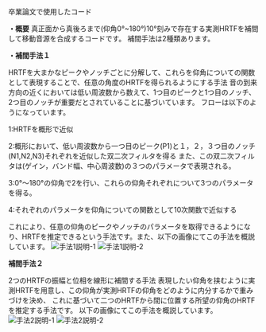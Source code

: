 卒業論文で使用したコード

**・概要**
真正面から真後ろまで(仰角0°~180°)10°刻みで存在する実測HRTFを補間して移動音源を合成するコードです。
補間手法は2種類あります。

**・補間手法１**

HRTFを大まかなピークやノッチごとに分解して、これらを仰角についての関数として表現することで、任意の角度のHRTFを得られるようにする手法
音の到来方向の近くにおいては低い周波数から数えて、1つ目のピークと1つ目のノッチ、2つ目のノッチが重要だとされていることに基づいています。
フローは以下のようになっています。

1:HRTFを概形で近似

2:概形において、低い周波数から一つ目のピーク(P1)と１，２，３つ目のノッチ(N1,N2,N3)それぞれを近似した双二次フィルタを得る
  また、この双二次フィルタは(ゲイン，バンド幅、中心周波数)の３つのパラメータで表現される。

3:0°～180°の仰角で2を行い、これらの仰角それぞれについて3つのパラメータを得る。

4:それぞれのパラメータを仰角についての関数として10次関数で近似する

これにより、任意の仰角のピークやノッチのパラメータを取得できるようになり、HRTFを推定できるという手法です。また、以下の画像にてこの手法を概説しています。
![手法1説明-1](https://github.com/ribe26/bachelor_thesis/assets/106515205/e525a3fb-f9d3-4ead-99bc-518373dbdb4d)
![手法1説明-2](https://github.com/ribe26/bachelor_thesis/assets/106515205/6cf5c78e-6752-42ef-aa5c-c0b179cd5dec)

**補間手法２**

2つのHRTFの振幅と位相を線形に補間する手法
表現したい仰角を挟むように実測HRTFを用意し、この仰角が実測HRTFの仰角をどのように内分するかで重みづけを決め、
これに基づいて二つのHRTFから間に位置する所望の仰角のHRTFを推定する手法です。
以下の画像にてこの手法を概説しています。
![手法2説明-1](https://github.com/ribe26/bachelor_thesis/assets/106515205/51b41d70-1f03-4abf-b870-9c7e757d551c)
![手法2説明-2](https://github.com/ribe26/bachelor_thesis/assets/106515205/f2904e00-46e4-45bb-89b9-96773d6acca4)
